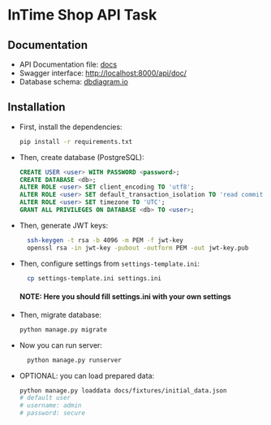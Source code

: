 # InTime Shop API Task

## Documentation
- API Documentation file: [docs](docs/api/api.json)
- Swagger interface: [http://localhost:8000/api/doc/](http://localhost:8000/api/doc/)
- Database schema: [dbdiagram.io](https://dbdiagram.io/d/5ff424bb80d742080a351386)

## Installation
- First, install the dependencies:
    ```bash
    pip install -r requirements.txt
    ```
- Then, create database (PostgreSQL):
    ```sql
    CREATE USER <user> WITH PASSWORD <password>;
    CREATE DATABASE <db>;
    ALTER ROLE <user> SET client_encoding TO 'utf8';
    ALTER ROLE <user> SET default_transaction_isolation TO 'read committed';
    ALTER ROLE <user> SET timezone TO 'UTC';
    GRANT ALL PRIVILEGES ON DATABASE <db> TO <user>;
    ```
- Then, generate JWT keys:
  ```bash
    ssh-keygen -t rsa -b 4096 -m PEM -f jwt-key
    openssl rsa -in jwt-key -pubout -outform PEM -out jwt-key.pub
  ```
- Then, configure settings from `settings-template.ini`:
  ```bash
    cp settings-template.ini settings.ini
  ```
  #### NOTE: Here you should fill settings.ini with your own settings
- Then, migrate database:
  ```bash
  python manage.py migrate
  ```
- Now you can run server:
    ```bash
      python manage.py runserver
    ```
- OPTIONAL: you can load prepared data:
  ```bash
  python manage.py loaddata docs/fixtures/initial_data.json
  # default user
  # username: admin
  # password: secure
  ```